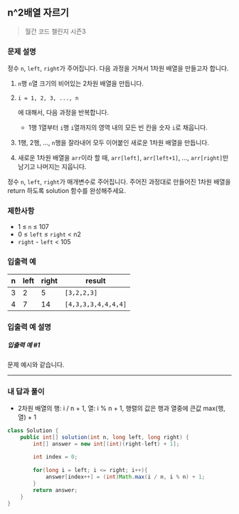 ## n^2배열 자르기

> 월간 코드 챌린지 시즌3

### 문제 설명

정수 `n`, `left`, `right`가 주어집니다. 다음 과정을 거쳐서 1차원 배열을 만들고자 합니다.

1. `n`행 `n`열 크기의 비어있는 2차원 배열을 만듭니다.

2. ```
   i = 1, 2, 3, ..., n
   ```

   에 대해서, 다음 과정을 반복합니다.

   - 1행 1열부터 `i`행 `i`열까지의 영역 내의 모든 빈 칸을 숫자 `i`로 채웁니다.

3. 1행, 2행, ..., `n`행을 잘라내어 모두 이어붙인 새로운 1차원 배열을 만듭니다.

4. 새로운 1차원 배열을 `arr`이라 할 때, `arr[left]`, `arr[left+1]`, ..., `arr[right]`만 남기고 나머지는 지웁니다.

정수 `n`, `left`, `right`가 매개변수로 주어집니다. 주어진 과정대로 만들어진 1차원 배열을 return 하도록 solution 함수를 완성해주세요.

### 제한사항

- 1 ≤ `n` ≤ 107
- 0 ≤ `left` ≤ `right` < n2
- `right` - `left` < 105

### 입출력 예

| n    | left | right | result              |
| ---- | ---- | ----- | ------------------- |
| 3    | 2    | 5     | `[3,2,2,3]`         |
| 4    | 7    | 14    | `[4,3,3,3,4,4,4,4]` |

### 입출력 예 설명

##### **입출력 예 #1**

문제 예시와 같습니다.

---

### 내 답과 풀이

- 2차원 배열의 행: i / n  + 1, 열: i % n + 1, 행렬의 값은 행과 열중에 큰값 max(행, 열) + 1

```java
class Solution {
    public int[] solution(int n, long left, long right) {
        int[] answer = new int[(int)(right-left) + 1];
        
        int index = 0;
        
        for(long i = left; i <= right; i++){
            answer[index++] = (int)Math.max(i / n, i % n) + 1;
        }
        return answer;
    }
}
```





